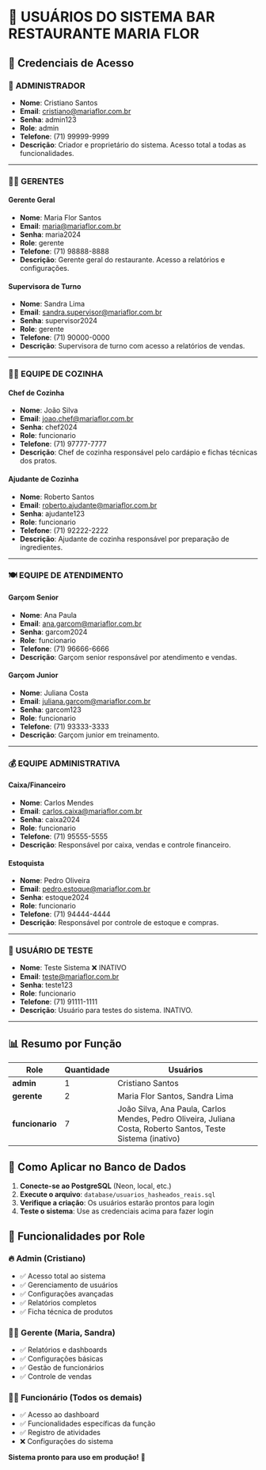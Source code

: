 # 👥 USUÁRIOS DO SISTEMA BAR RESTAURANTE MARIA FLOR

## 🔐 Credenciais de Acesso

### 👑 **ADMINISTRADOR**
- **Nome**: Cristiano Santos
- **Email**: cristiano@mariaflor.com.br
- **Senha**: admin123
- **Role**: admin
- **Telefone**: (71) 99999-9999
- **Descrição**: Criador e proprietário do sistema. Acesso total a todas as funcionalidades.

---

### 👨‍💼 **GERENTES**

#### **Gerente Geral**
- **Nome**: Maria Flor Santos
- **Email**: maria@mariaflor.com.br
- **Senha**: maria2024
- **Role**: gerente
- **Telefone**: (71) 98888-8888
- **Descrição**: Gerente geral do restaurante. Acesso a relatórios e configurações.

#### **Supervisora de Turno**
- **Nome**: Sandra Lima
- **Email**: sandra.supervisor@mariaflor.com.br
- **Senha**: supervisor2024
- **Role**: gerente
- **Telefone**: (71) 90000-0000
- **Descrição**: Supervisora de turno com acesso a relatórios de vendas.

---

### 👨‍🍳 **EQUIPE DE COZINHA**

#### **Chef de Cozinha**
- **Nome**: João Silva
- **Email**: joao.chef@mariaflor.com.br
- **Senha**: chef2024
- **Role**: funcionario
- **Telefone**: (71) 97777-7777
- **Descrição**: Chef de cozinha responsável pelo cardápio e fichas técnicas dos pratos.

#### **Ajudante de Cozinha**
- **Nome**: Roberto Santos
- **Email**: roberto.ajudante@mariaflor.com.br
- **Senha**: ajudante123
- **Role**: funcionario
- **Telefone**: (71) 92222-2222
- **Descrição**: Ajudante de cozinha responsável por preparação de ingredientes.

---

### 🍽️ **EQUIPE DE ATENDIMENTO**

#### **Garçom Senior**
- **Nome**: Ana Paula
- **Email**: ana.garcom@mariaflor.com.br
- **Senha**: garcom2024
- **Role**: funcionario
- **Telefone**: (71) 96666-6666
- **Descrição**: Garçom senior responsável por atendimento e vendas.

#### **Garçom Junior**
- **Nome**: Juliana Costa
- **Email**: juliana.garcom@mariaflor.com.br
- **Senha**: garcom123
- **Role**: funcionario
- **Telefone**: (71) 93333-3333
- **Descrição**: Garçom junior em treinamento.

---

### 💰 **EQUIPE ADMINISTRATIVA**

#### **Caixa/Financeiro**
- **Nome**: Carlos Mendes
- **Email**: carlos.caixa@mariaflor.com.br
- **Senha**: caixa2024
- **Role**: funcionario
- **Telefone**: (71) 95555-5555
- **Descrição**: Responsável por caixa, vendas e controle financeiro.

#### **Estoquista**
- **Nome**: Pedro Oliveira
- **Email**: pedro.estoque@mariaflor.com.br
- **Senha**: estoque2024
- **Role**: funcionario
- **Telefone**: (71) 94444-4444
- **Descrição**: Responsável por controle de estoque e compras.

---

### 🧪 **USUÁRIO DE TESTE**
- **Nome**: Teste Sistema ❌ INATIVO
- **Email**: teste@mariaflor.com.br
- **Senha**: teste123
- **Role**: funcionario
- **Telefone**: (71) 91111-1111
- **Descrição**: Usuário para testes do sistema. INATIVO.

---

## 📊 **Resumo por Função**

| Role | Quantidade | Usuários |
|------|------------|----------|
| **admin** | 1 | Cristiano Santos |
| **gerente** | 2 | Maria Flor Santos, Sandra Lima |
| **funcionario** | 7 | João Silva, Ana Paula, Carlos Mendes, Pedro Oliveira, Juliana Costa, Roberto Santos, Teste Sistema (inativo) |

## 🔧 **Como Aplicar no Banco de Dados**

1. **Conecte-se ao PostgreSQL** (Neon, local, etc.)
2. **Execute o arquivo**: `database/usuarios_hasheados_reais.sql`
3. **Verifique a criação**: Os usuários estarão prontos para login
4. **Teste o sistema**: Use as credenciais acima para fazer login

## 🎯 **Funcionalidades por Role**

### 🔥 **Admin (Cristiano)**
- ✅ Acesso total ao sistema
- ✅ Gerenciamento de usuários
- ✅ Configurações avançadas
- ✅ Relatórios completos
- ✅ Ficha técnica de produtos

### 👨‍💼 **Gerente (Maria, Sandra)**
- ✅ Relatórios e dashboards
- ✅ Configurações básicas
- ✅ Gestão de funcionários
- ✅ Controle de vendas

### 👨‍🍳 **Funcionário (Todos os demais)**
- ✅ Acesso ao dashboard
- ✅ Funcionalidades específicas da função
- ✅ Registro de atividades
- ❌ Configurações do sistema

**Sistema pronto para uso em produção!** 🚀